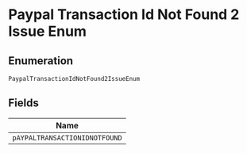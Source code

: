 
# Paypal Transaction Id Not Found 2 Issue Enum

## Enumeration

`PaypalTransactionIdNotFound2IssueEnum`

## Fields

| Name |
|  --- |
| `pAYPALTRANSACTIONIDNOTFOUND` |


